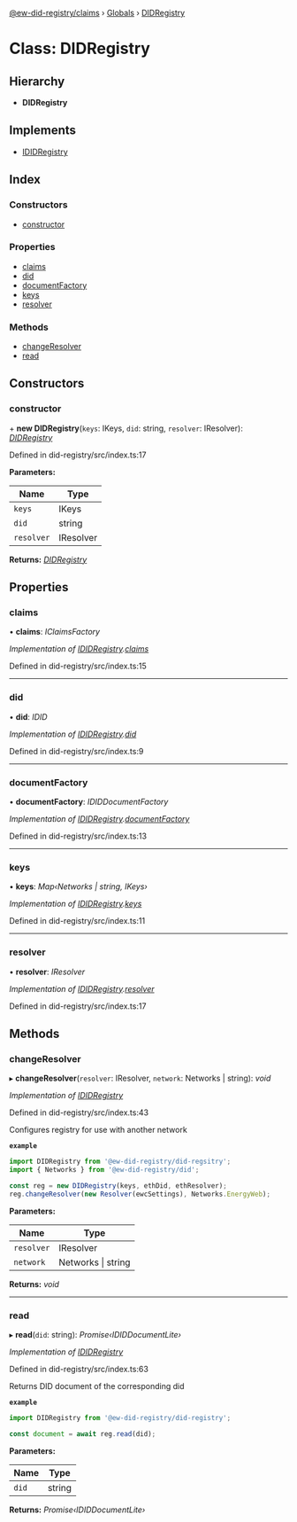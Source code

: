 [@ew-did-registry/claims](../README.md) › [Globals](../globals.md) › [DIDRegistry](didregistry.md)

# Class: DIDRegistry

## Hierarchy

* **DIDRegistry**

## Implements

* [IDIDRegistry](../interfaces/ididregistry.md)

## Index

### Constructors

* [constructor](didregistry.md#constructor)

### Properties

* [claims](didregistry.md#claims)
* [did](didregistry.md#did)
* [documentFactory](didregistry.md#documentfactory)
* [keys](didregistry.md#keys)
* [resolver](didregistry.md#resolver)

### Methods

* [changeResolver](didregistry.md#changeresolver)
* [read](didregistry.md#read)

## Constructors

###  constructor

\+ **new DIDRegistry**(`keys`: IKeys, `did`: string, `resolver`: IResolver): *[DIDRegistry](didregistry.md)*

Defined in did-registry/src/index.ts:17

**Parameters:**

Name | Type |
------ | ------ |
`keys` | IKeys |
`did` | string |
`resolver` | IResolver |

**Returns:** *[DIDRegistry](didregistry.md)*

## Properties

###  claims

• **claims**: *IClaimsFactory*

*Implementation of [IDIDRegistry](../interfaces/ididregistry.md).[claims](../interfaces/ididregistry.md#claims)*

Defined in did-registry/src/index.ts:15

___

###  did

• **did**: *IDID*

*Implementation of [IDIDRegistry](../interfaces/ididregistry.md).[did](../interfaces/ididregistry.md#did)*

Defined in did-registry/src/index.ts:9

___

###  documentFactory

• **documentFactory**: *IDIDDocumentFactory*

*Implementation of [IDIDRegistry](../interfaces/ididregistry.md).[documentFactory](../interfaces/ididregistry.md#documentfactory)*

Defined in did-registry/src/index.ts:13

___

###  keys

• **keys**: *Map‹Networks | string, IKeys›*

*Implementation of [IDIDRegistry](../interfaces/ididregistry.md).[keys](../interfaces/ididregistry.md#keys)*

Defined in did-registry/src/index.ts:11

___

###  resolver

• **resolver**: *IResolver*

*Implementation of [IDIDRegistry](../interfaces/ididregistry.md).[resolver](../interfaces/ididregistry.md#resolver)*

Defined in did-registry/src/index.ts:17

## Methods

###  changeResolver

▸ **changeResolver**(`resolver`: IResolver, `network`: Networks | string): *void*

*Implementation of [IDIDRegistry](../interfaces/ididregistry.md)*

Defined in did-registry/src/index.ts:43

Configures registry for use with another network

**`example`** 
```typescript
import DIDRegistry from '@ew-did-registry/did-regsitry';
import { Networks } from '@ew-did-registry/did';

const reg = new DIDRegistry(keys, ethDid, ethResolver);
reg.changeResolver(new Resolver(ewcSettings), Networks.EnergyWeb);
```

**Parameters:**

Name | Type |
------ | ------ |
`resolver` | IResolver |
`network` | Networks &#124; string |

**Returns:** *void*

___

###  read

▸ **read**(`did`: string): *Promise‹IDIDDocumentLite›*

*Implementation of [IDIDRegistry](../interfaces/ididregistry.md)*

Defined in did-registry/src/index.ts:63

Returns DID document of the corresponding did

**`example`** 
```typescript
import DIDRegistry from '@ew-did-registry/did-registry';

const document = await reg.read(did);
```

**Parameters:**

Name | Type |
------ | ------ |
`did` | string |

**Returns:** *Promise‹IDIDDocumentLite›*
